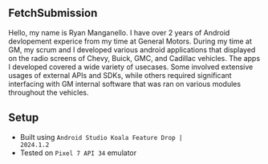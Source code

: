 ## FetchSubmission
Hello, my name is Ryan Manganello. I have over 2 years of Android devlopement experice from my time at General Motors. During my time at GM, my scrum and I developed various android applications that displayed on the radio screens of Chevy, Buick, GMC, and Cadillac vehicles. The apps I developed covered a wide variety of usecases. Some involved extensive usages of external APIs and SDKs, while others required significant interfacing with GM internal software that was ran on various modules throughout the vehicles.
## Setup
- Built using <code>Android Studio Koala Feature Drop | 2024.1.2</code>
- Tested on <code>Pixel 7 API 34</code> emulator
